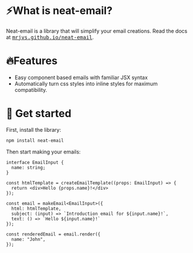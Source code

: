 # ⚡What is neat-email?

Neat-email is a library that will simplify your email creations. Read the docs at <a href="https://mrjvs.github.io/neat-email"><kbd>mrjvs.github.io/neat-email</kbd></a>.

# 🔥Features
- Easy component based emails with familiar JSX syntax
- Automatically turn css styles into inline styles for maximum compatibility.

# 🧬 Get started

First, install the library:
```bash
npm install neat-email
```

Then start making your emails:
```tsx
interface EmailInput {
  name: string;
}

const htmlTemplate = createEmailTemplate((props: EmailInput) => {
  return <div>Hello {props.name}!</div>
});

const email = makeEmail<EmailInput>({
  html: htmlTemplate,
  subject: (input) => `Introduction email for ${input.name}!`,
  text: () => `Hello ${input.name}!`
});

const renderedEmail = email.render({
  name: "John",
});
```
